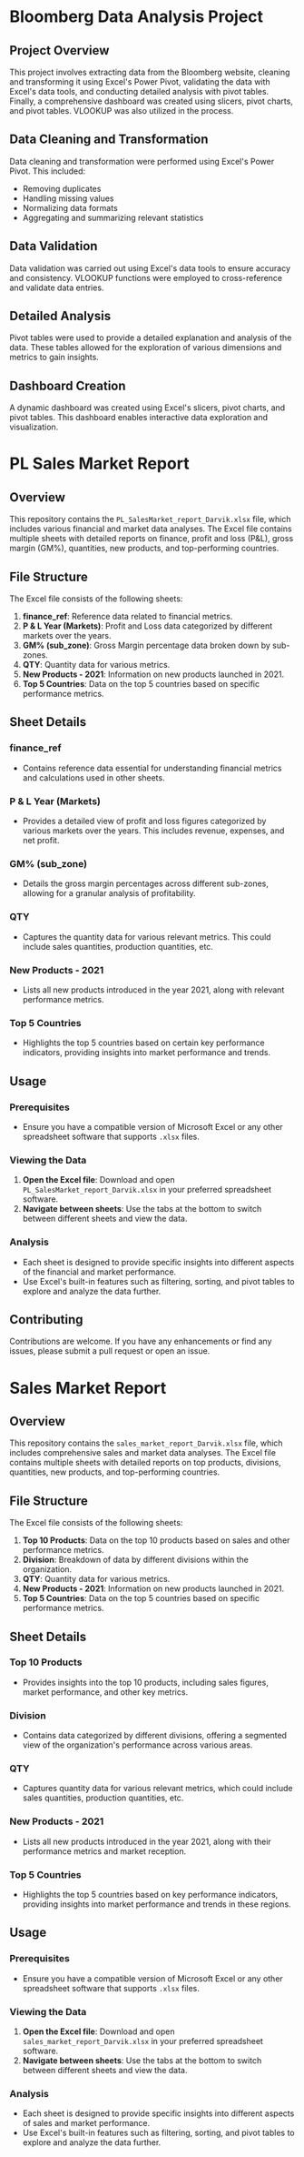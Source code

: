 # Bloomberg Data Analysis Project

## Project Overview
This project involves extracting data from the Bloomberg website, cleaning and transforming it using Excel's Power Pivot, validating the data with Excel's data tools, and conducting detailed analysis with pivot tables. Finally, a comprehensive dashboard was created using slicers, pivot charts, and pivot tables. VLOOKUP was also utilized in the process.

## Data Cleaning and Transformation
Data cleaning and transformation were performed using Excel's Power Pivot. This included:
- Removing duplicates
- Handling missing values
- Normalizing data formats
- Aggregating and summarizing relevant statistics

## Data Validation
Data validation was carried out using Excel's data tools to ensure accuracy and consistency. VLOOKUP functions were employed to cross-reference and validate data entries.

## Detailed Analysis
Pivot tables were used to provide a detailed explanation and analysis of the data. These tables allowed for the exploration of various dimensions and metrics to gain insights.

## Dashboard Creation
A dynamic dashboard was created using Excel's slicers, pivot charts, and pivot tables. This dashboard enables interactive data exploration and visualization.


# PL Sales Market Report

## Overview
This repository contains the `PL_SalesMarket_report_Darvik.xlsx` file, which includes various financial and market data analyses. The Excel file contains multiple sheets with detailed reports on finance, profit and loss (P&L), gross margin (GM%), quantities, new products, and top-performing countries.

## File Structure
The Excel file consists of the following sheets:

1. **finance_ref**: Reference data related to financial metrics.
2. **P & L Year (Markets)**: Profit and Loss data categorized by different markets over the years.
3. **GM% (sub_zone)**: Gross Margin percentage data broken down by sub-zones.
4. **QTY**: Quantity data for various metrics.
5. **New Products - 2021**: Information on new products launched in 2021.
6. **Top 5 Countries**: Data on the top 5 countries based on specific performance metrics.

## Sheet Details

### finance_ref
- Contains reference data essential for understanding financial metrics and calculations used in other sheets.

### P & L Year (Markets)
- Provides a detailed view of profit and loss figures categorized by various markets over the years. This includes revenue, expenses, and net profit.

### GM% (sub_zone)
- Details the gross margin percentages across different sub-zones, allowing for a granular analysis of profitability.

### QTY
- Captures the quantity data for various relevant metrics. This could include sales quantities, production quantities, etc.

### New Products - 2021
- Lists all new products introduced in the year 2021, along with relevant performance metrics.

### Top 5 Countries
- Highlights the top 5 countries based on certain key performance indicators, providing insights into market performance and trends.

## Usage
### Prerequisites
- Ensure you have a compatible version of Microsoft Excel or any other spreadsheet software that supports `.xlsx` files.

### Viewing the Data
1. **Open the Excel file**: Download and open `PL_SalesMarket_report_Darvik.xlsx` in your preferred spreadsheet software.
2. **Navigate between sheets**: Use the tabs at the bottom to switch between different sheets and view the data.

### Analysis
- Each sheet is designed to provide specific insights into different aspects of the financial and market performance.
- Use Excel's built-in features such as filtering, sorting, and pivot tables to explore and analyze the data further.

## Contributing
Contributions are welcome. If you have any enhancements or find any issues, please submit a pull request or open an issue.



# Sales Market Report

## Overview
This repository contains the `sales_market_report_Darvik.xlsx` file, which includes comprehensive sales and market data analyses. The Excel file contains multiple sheets with detailed reports on top products, divisions, quantities, new products, and top-performing countries.

## File Structure
The Excel file consists of the following sheets:

1. **Top 10 Products**: Data on the top 10 products based on sales and other performance metrics.
2. **Division**: Breakdown of data by different divisions within the organization.
3. **QTY**: Quantity data for various metrics.
4. **New Products - 2021**: Information on new products launched in 2021.
5. **Top 5 Countries**: Data on the top 5 countries based on specific performance metrics.

## Sheet Details

### Top 10 Products
- Provides insights into the top 10 products, including sales figures, market performance, and other key metrics.

### Division
- Contains data categorized by different divisions, offering a segmented view of the organization's performance across various areas.

### QTY
- Captures quantity data for various relevant metrics, which could include sales quantities, production quantities, etc.

### New Products - 2021
- Lists all new products introduced in the year 2021, along with their performance metrics and market reception.

### Top 5 Countries
- Highlights the top 5 countries based on key performance indicators, providing insights into market performance and trends in these regions.

## Usage
### Prerequisites
- Ensure you have a compatible version of Microsoft Excel or any other spreadsheet software that supports `.xlsx` files.

### Viewing the Data
1. **Open the Excel file**: Download and open `sales_market_report_Darvik.xlsx` in your preferred spreadsheet software.
2. **Navigate between sheets**: Use the tabs at the bottom to switch between different sheets and view the data.

### Analysis
- Each sheet is designed to provide specific insights into different aspects of sales and market performance.
- Use Excel's built-in features such as filtering, sorting, and pivot tables to explore and analyze the data further.
